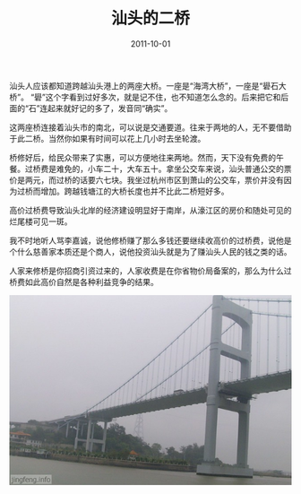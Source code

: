 ﻿---
title: "汕头的二桥"
date: 2011-10-01
categories: 
  - "essay"
tags: 
  - "汕头"
  - "海湾"
  - "礐石"
---

汕头人应该都知道跨越汕头港上的两座大桥。一座是“海湾大桥”，一座是“礐石大桥”。 “礐”这个字看到过好多次，就是记不住，也不知道怎么念的。后来把它和后面的“石”连起来就好记的多了，发音同“确实”。

这两座桥连接着汕头市的南北，可以说是交通要道。往来于两地的人，无不要借助于此二桥。当然你如果有时间可以花上几小时去坐轮渡。

桥修好后，给民众带来了实惠，可以方便地往来两地。然而，天下没有免费的午餐。过桥费是难免的，小车二十，大车五十。拿坐公交车来说，汕头普通公交的票价是两元，而过桥的话要六七块。我坐过杭州市区到萧山的公交车，票价并没有因为过桥而增加。跨越钱塘江的大桥长度也并不比此二桥短好多。

高价过桥费导致汕头北岸的经济建设明显好于南岸，从濠江区的房价和随处可见的烂尾楼可见一斑。

我不时地听人骂李嘉诚，说他修桥赚了那么多钱还要继续收高价的过桥费，说他是个什么慈善家本质还是个商人，说他投资汕头就是为了赚汕头人民的钱之类的话。

人家来修桥是你招商引资过来的，人家收费是在你省物价局备案的，那么为什么过桥费如此高价自然是各种利益竞争的结果。

![出海](/images/6200295006_472d2a9803_z.jpg)
